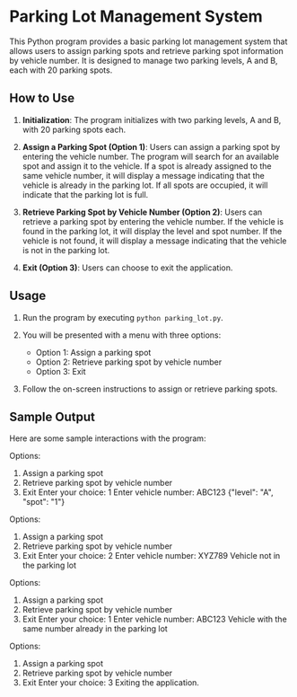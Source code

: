 # Parking Lot Management System

This Python program provides a basic parking lot management system that allows users to assign parking spots and retrieve parking spot information by vehicle number. It is designed to manage two parking levels, A and B, each with 20 parking spots.

## How to Use

1. **Initialization**: The program initializes with two parking levels, A and B, with 20 parking spots each.

2. **Assign a Parking Spot (Option 1)**: Users can assign a parking spot by entering the vehicle number. The program will search for an available spot and assign it to the vehicle. If a spot is already assigned to the same vehicle number, it will display a message indicating that the vehicle is already in the parking lot. If all spots are occupied, it will indicate that the parking lot is full.

3. **Retrieve Parking Spot by Vehicle Number (Option 2)**: Users can retrieve a parking spot by entering the vehicle number. If the vehicle is found in the parking lot, it will display the level and spot number. If the vehicle is not found, it will display a message indicating that the vehicle is not in the parking lot.

4. **Exit (Option 3)**: Users can choose to exit the application.

## Usage

1. Run the program by executing `python parking_lot.py`.

2. You will be presented with a menu with three options:
   - Option 1: Assign a parking spot
   - Option 2: Retrieve parking spot by vehicle number
   - Option 3: Exit

3. Follow the on-screen instructions to assign or retrieve parking spots.

## Sample Output

Here are some sample interactions with the program:

Options:
1. Assign a parking spot
2. Retrieve parking spot by vehicle number
3. Exit
Enter your choice: 1
Enter vehicle number: ABC123
{"level": "A", "spot": "1"}

Options:
1. Assign a parking spot
2. Retrieve parking spot by vehicle number
3. Exit
Enter your choice: 2
Enter vehicle number: XYZ789
Vehicle not in the parking lot

Options:
1. Assign a parking spot
2. Retrieve parking spot by vehicle number
3. Exit
Enter your choice: 1
Enter vehicle number: ABC123
Vehicle with the same number already in the parking lot

Options:
1. Assign a parking spot
2. Retrieve parking spot by vehicle number
3. Exit
Enter your choice: 3
Exiting the application.
